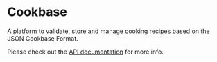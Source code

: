 # Cookbase
A platform to validate, store and manage cooking recipes based on the JSON Cookbase Format.

Please check out the [API documentation](http://landarltracker.com/cookbase/docs/index.html) for more info.
